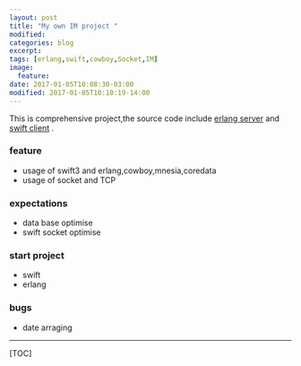 ```yaml
---
layout: post
title: "My own IM project "
modified:
categories: blog
excerpt:
tags: [erlang,swift,cowboy,Socket,IM]
image:
  feature:
date: 2017-01-05T10:08:30-03:00
modified: 2017-01-05T10:10:19-14:00
---
```



This is comprehensive project,the source code include [erlang server](https://github.com/cathleya/Really) and [swift client](https://github.com/cathleya/CoolGame) .

### feature ###

* usage of swift3 and erlang,cowboy,mnesia,coredata
* usage of socket and TCP


### expectations ###

* data base optimise
* swift socket optimise
  


### start project ###

* swift
* erlang 


### bugs ###

* date arraging


-------

[TOC]








